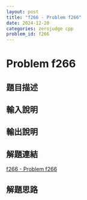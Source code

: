 ```yaml
---
layout: post
title: "f266 - Problem f266"
date: 2024-12-20
categories: zerojudge cpp
problem_id: f266
---
```


# Problem f266

## 題目描述



## 輸入說明



## 輸出說明



## 解題連結

[f266 - Problem f266](https://zerojudge.tw/ShowProblem?problemid=f266)

## 解題思路

